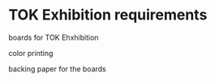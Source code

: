 # TOK Exhibition requirements

boards for TOK Ehxhibition

color printing

backing paper for the boards



